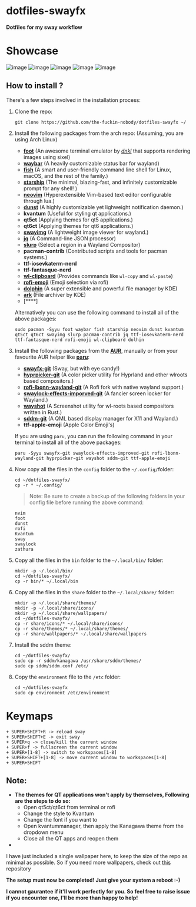 # dotfiles-swayfx

**Dotfiles for my sway workflow**
# Showcase
![image](https://github.com/the-fuckin-nobody/dotfiles-swayfx/assets/97352165/9a08993a-7197-495b-9f65-d3e3dae19dc9)
![image](https://github.com/the-fuckin-nobody/dotfiles-swayfx/assets/97352165/3643461d-5a1c-4a4a-b242-31fedcb1cf6b)
![image](https://github.com/the-fuckin-nobody/dotfiles-swayfx/assets/97352165/4323cda9-507a-4b4f-bb93-0d001fd3e775)
![image](https://github.com/the-fuckin-nobody/dotfiles-swayfx/assets/97352165/e9f716d1-8353-41b0-9bff-a04155a23ed2)
![image](https://github.com/the-fuckin-nobody/dotfiles-swayfx/assets/97352165/cbcee880-4439-47b6-9aa4-104fa27d4d4a)



## How to install ?

There's a few steps involved in the installation process: 

1. Clone the repo:
    ```
    git clone https://github.com/the-fuckin-nobody/dotfiles-swayfx ~/
    ```

1. Install the following packages from the arch repo: (Assuming, you are using Arch Linux)
    - [**foot**](https://codeberg.org/dnkl/foot) (An awesome terminal emulator by [*dnkl*](https://codeberg.org/dnkl) that supports rendering images using sixel)
    - [**waybar**](https://github.com/Alexays/Waybar) (A heavily customizable status bar for wayland)
    - [**fish**](https://fishshell.com) (A smart and user-friendly command line shell for Linux, macOS, and the rest of the family.)
    - [**starship**](https://starship.rs) (The minimal, blazing-fast, and infinitely customizable prompt for any shell! )
    - [**neovim**](https://nvim.io) (Hyperextensible Vim-based text editor configurable through lua.)
    - [**dunst**](https://dunst-project.org) (A highly customizable yet lighweight notification daemon.)
    - **kvantum** (Useful for styling qt applications.)
    - **qt5ct** (Applying themes for qt5 applications.)
    - **qt6ct** (Applying themes for qt6 applications.)
    - [**swayimg**](https://github.com/artemsen/swayimg) (A lightweight image viewer for wayland.)
    - [**jq**](https://github.com/jqlang/jq) (A Command-line JSON processor)
    - [**slurp**](https://github.com/emersion/slurp) (Select a region in a Wayland Compositor)
    - **pacman-contrib** (Contributed scripts and tools for pacman systems.)
    - **ttf-iosevkaterm-nerd**
    - **ttf-fantasque-nerd**
    - [**wl-clipboard**](https://github.com/bugaevc/wl-clipboard) (Provides commands like `wl-copy` and `wl-paste`)
    - [**rofi-emoji**](https://github.com/Mange/rofi-emoji) (Emoji selection via rofi)
    - [**dolphin**]() (A super extensible and powerful file manager by KDE)
    - [**ark**](https://github.com/KDE/ark) (File archiver by KDE)
    - [****]

    Alternatively you can use the following command to install all of the above packages:
    ```
    sudo pacman -Syyu foot waybar fish starship neovim dunst kvantum qt5ct qt6ct swayimg slurp pacman-contrib jq ttf-iosevkaterm-nerd ttf-fantasque-nerd rofi-emoji wl-clipboard dolhin
    ```

1. Install the following packages from the [**AUR**](https://aur.archlinux.org), manually or from your favourite AUR helper like [**paru**](https:/github.com/https://github.com/Morganamilo/paru):
    - [**swayfx-git**](https://github.com/WillPower3309/swayfx) (Sway, but with eye candy!)
    - [**hyprpicker-git**](https://github.com/hyprwm/hyprpicker) (A color picker utility for Hyprland and other wlroots based compositors.)
    - [**rofi-lbonn-wayland-git**](https://github.com/lbonn/rofi) (A Rofi fork with native wayland support.)
    - [**swaylock-effects-imporved-git**](https://github.com/Xenfo/swaylock-effects-improved) (A fancier screen locker for Wayland.)
    - [**wayshot**](https://github.com/waycrate/wayshot) (A Screenshot utility for wl-roots based compositors written in Rust.)
    - [**sddm-git**](https://github.com/sddm/sddm) (A QML based display manager for X11 and Wayland.)
    - **ttf-apple-emoji** (Apple Color Emoji's)

    If you are using `paru`, you can run the following command in your terminal to install all of the above packages:
    ```
    paru -Syyu swayfx-git swaylock-effects-improved-git rofi-lbonn-wayland-git hyprpicker-git wayshot sddm-git ttf-apple-emoji
    ```

1. Now copy all the files in the `config` folder to the `~/.config/`folder: 
    ```
    cd ~/dotfiles-swayfx/
    cp -r * ~/.config/
    ```
    > Note: Be sure to create a backup of the following folders in your config file before running the above command:
    ```
    nvim
    foot
    dunst
    rofi
    Kvantum
    sway
    swaylock
    zathura
    ```

1. Copy all the files in the `bin` folder to the `~/.local/bin/` folder:
    ```
    mkdir -p ~/.local/bin/
    cd ~/dotfiles-swayfx/
    cp -r bin/* ~/.local/bin 
    ```

1. Copy all the files in the `share` folder to the `~/.local/share/` folder:
    ```
    mkdir -p ~/.local/share/themes/
    mkdir -p ~/.local/share/icons/
    mkdir -p ~/.local/share/wallpapers/
    cd ~/dotfiles-swayfx/
    cp -r share/icons/* ~/.local/share/icons/
    cp -r share/themes/* ~/.local/share/themes/
    cp -r share/wallpapers/* ~/.local/share/wallpapers
    ```
1. Install the sddm theme:
    ```
    cd ~/dotfiles-swayfx/
    sudo cp -r sddm/kanagawa /usr/share/sddm/themes/
    sudo cp sddm/sddm.conf /etc/
    ```

1. Copy the `environment` file to the `/etc` folder:
    ```
    cd ~/dotfiles-swayfx
    sudo cp environment /etc/environment
    ```
# Keymaps
    + SUPER+SHIFT+R -> reload sway
    + SUPER+SHIFT+E -> exit sway
    + SUPER+q -> close/kill the current window
    + SUPER+f -> fullscreen the current window
    + SUPER+[1-8] -> switch to workspaces[1-8]
    + SUPER+SHIFT+[1-8] -> move current window to workspaces[1-8]
    + SUPER+SHIFT
## Note:
- **The themes for QT applications won't apply by themselves, Following are the steps to do so:**
    + Open qt5ct/qt6ct from terminal or rofi
    + Change the style to Kvantum
    + Change the font if you want to
    + Open kvantummanager, then apply the Kanagawa theme from the dropdown menu
    + Close all the QT apps and reopen them
-
I have just included a single wallpaper here, to keep the size of the repo as minimal as possible. So if you need more wallpapers, check out [this](https://github.com/the-fuckin-nobody/wallpapers) repository

**The setup must now be completed! Just give your system a reboot :-)**

**I cannot gaurantee if it'll work perfectly for you. So feel free to raise issue if you encounter one, I'll be more than happy to help!**
